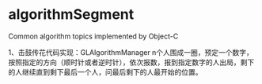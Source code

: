 # algorithmSegment
Common algorithm topics implemented by Object-C

1、击鼓传花代码实现：GLAlgorithmManager
  n个人围成一圈，预定一个数字，按照指定的方向（顺时针或者逆时针），依次报数，报到指定数字的人出局，剩下的人继续直到剩下最后一个人，问最后剩下的人最开始的位置。
